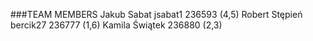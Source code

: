 ###TEAM MEMBERS
Jakub Sabat jsabat1 236593 (4,5)
Robert Stępień bercik27 236777 (1,6)
Kamila Świątek  236880 (2,3)